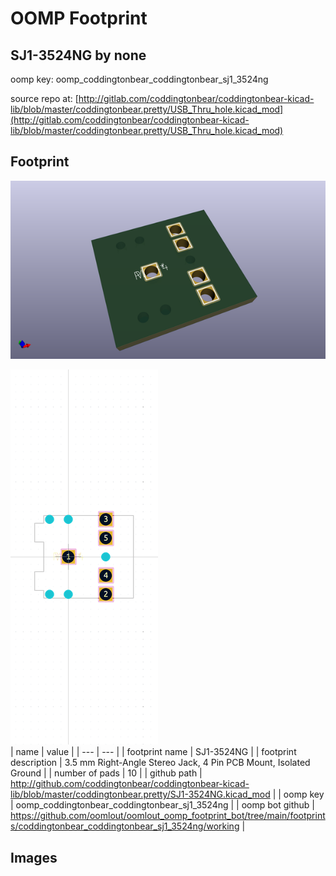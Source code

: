 # OOMP Footprint  
## SJ1-3524NG  by none  
  
oomp key: oomp_coddingtonbear_coddingtonbear_sj1_3524ng  
  
source repo at: [http://gitlab.com/coddingtonbear/coddingtonbear-kicad-lib/blob/master/coddingtonbear.pretty/USB_Thru_hole.kicad_mod](http://gitlab.com/coddingtonbear/coddingtonbear-kicad-lib/blob/master/coddingtonbear.pretty/USB_Thru_hole.kicad_mod)  
## Footprint  
  
[![working_kicad_pcb_3d.png](working_kicad_pcb_3d_600.png)](working_kicad_pcb_3d.png)  
  
[![working.png](working_600.png)](working.png)  
| name | value | 
| --- | --- | 
| footprint name | SJ1-3524NG | 
| footprint description | 3.5 mm Right-Angle Stereo Jack, 4 Pin PCB Mount, Isolated Ground | 
| number of pads | 10 | 
| github path | http://github.com/coddingtonbear/coddingtonbear-kicad-lib/blob/master/coddingtonbear.pretty/SJ1-3524NG.kicad_mod | 
| oomp key | oomp_coddingtonbear_coddingtonbear_sj1_3524ng | 
| oomp bot github | https://github.com/oomlout/oomlout_oomp_footprint_bot/tree/main/footprints/coddingtonbear_coddingtonbear_sj1_3524ng/working | 
## Images  

